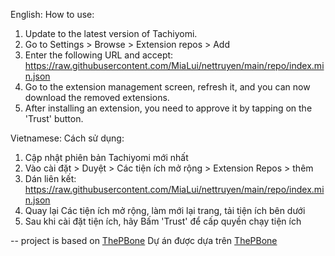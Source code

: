 English:
How to use:

1. Update to the latest version of Tachiyomi.
2. Go to Settings > Browse > Extension repos > Add
3. Enter the following URL and accept: https://raw.githubusercontent.com/MiaLui/nettruyen/main/repo/index.min.json
4. Go to the extension management screen, refresh it, and you can now download the removed extensions.
5. After installing an extension, you need to approve it by tapping on the 'Trust' button.

Vietnamese:
Cách sử dụng:
1. Cập nhật phiên bản Tachiyomi mới nhất
2. Vào cài đặt > Duyệt > Các tiện ích mở rộng > Extension Repos > thêm
3. Dán liên kết: https://raw.githubusercontent.com/MiaLui/nettruyen/main/repo/index.min.json
4. Quay lại Các tiện ích mở rộng, làm mới lại trang, tải tiện ích bên dưới
5. Sau khi cài đặt tiện ích, hãy Bấm 'Trust' để cấp quyền chạy tiện ích

--
project is based on [ThePBone](https://github.com/ThePBone/tachiyomi-extensions-revived/)
Dự án được dựa trên [ThePBone](https://github.com/ThePBone/tachiyomi-extensions-revived/)
